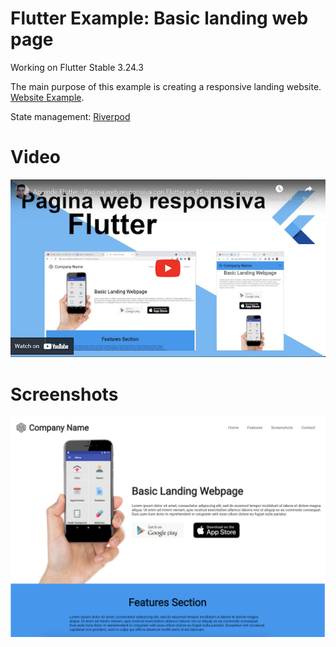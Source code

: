 # Flutter Example: Basic landing web page

Working on Flutter Stable  3.24.3

The main purpose of this example is creating a responsive landing
website. [Website Example](https://yayo-arellano.github.io/flutter_examples_compilation/basic_landing_webpage).

State management: [Riverpod](https://pub.dev/packages/hooks_riverpod)

# Video

[![Youtube](screenshots/youtube.png)](https://youtu.be/rAVaMRXVCIs)

# Screenshots

![Image 1](screenshots/image1.png)  

